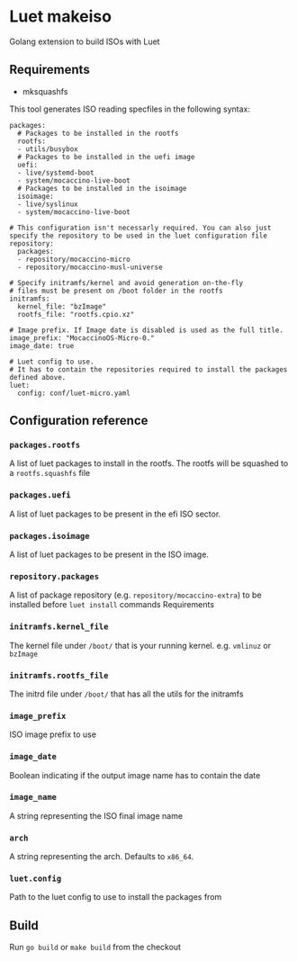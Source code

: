 # Luet makeiso

Golang extension to build ISOs with Luet

## Requirements

- mksquashfs

This tool generates ISO reading specfiles in the following syntax:

```
packages:
  # Packages to be installed in the rootfs
  rootfs:
  - utils/busybox 
  # Packages to be installed in the uefi image
  uefi:
  - live/systemd-boot
  - system/mocaccino-live-boot
  # Packages to be installed in the isoimage
  isoimage:
  - live/syslinux
  - system/mocaccino-live-boot

# This configuration isn't necessarly required. You can also just specify the repository to be used in the luet configuration file
repository:
  packages:
  - repository/mocaccino-micro
  - repository/mocaccino-musl-universe
  
# Specify initramfs/kernel and avoid generation on-the-fly
# files must be present on /boot folder in the rootfs
initramfs:
  kernel_file: "bzImage"
  rootfs_file: "rootfs.cpio.xz"

# Image prefix. If Image date is disabled is used as the full title.
image_prefix: "MocaccinoOS-Micro-0."
image_date: true

# Luet config to use.
# It has to contain the repositories required to install the packages defined above.
luet:
  config: conf/luet-micro.yaml
```

## Configuration reference


### `packages.rootfs`

A list of luet packages to install in the rootfs. The rootfs will be squashed to a `rootfs.squashfs` file

### `packages.uefi`

A list of luet packages to be present in the efi ISO sector.

### `packages.isoimage`

A list of luet packages to be present in the ISO image.

### `repository.packages`

A list of package repository (e.g. `repository/mocaccino-extra`) to be installed before `luet install` commands Requirements

### `initramfs.kernel_file`

The kernel file under `/boot/` that is your running  kernel. e.g. `vmlinuz` or `bzImage`

### `initramfs.rootfs_file`

The initrd file under `/boot/` that has all the utils for the initramfs

### `image_prefix`

ISO image prefix to use

### `image_date`

Boolean indicating if the output image name has to contain the date

### `image_name`

A string representing the ISO final image name

### `arch`

A string representing the arch. Defaults to `x86_64`.

### `luet.config`

Path to the luet config to use to install the packages from

## Build

Run `go build` or `make build` from the checkout